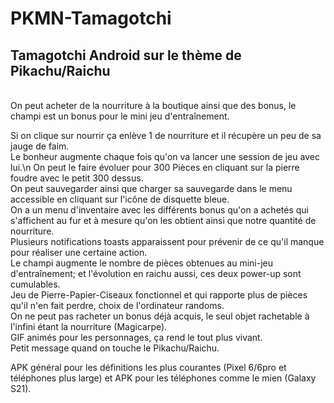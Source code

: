 # PKMN-Tamagotchi

## Tamagotchi Android sur  le thème de Pikachu/Raichu
<br>
On peut acheter de la nourriture à la boutique ainsi que des bonus, le champi est un bonus pour le mini jeu d'entraînement.<br>

Si on clique sur nourrir ça enlève 1 de nourriture et il récupère un peu de sa jauge de faim.<br>
Le bonheur augmente chaque fois qu'on va lancer une session de jeu avec lui.\n
On peut le faire évoluer pour 300 Pièces en cliquant sur la pierre foudre avec le petit 300 dessus.<br>
On peut sauvegarder ainsi que charger sa sauvegarde dans le menu accessible en cliquant sur l'icône de disquette bleue.<br>
On a un menu d'inventaire avec les différents bonus qu'on a achetés qui s'affichent au fur et à mesure qu'on les obtient ainsi que notre quantité de nourriture.<br>
Plusieurs notifications toasts apparaissent pour prévenir de ce qu'il manque pour réaliser une certaine action.<br>
Le champi augmente le nombre de pièces obtenues au mini-jeu d'entraînement; et l'évolution en raichu aussi, ces deux power-up sont cumulables.<br>
Jeu de Pierre-Papier-Ciseaux fonctionnel et qui rapporte plus de pièces qu'il n'en fait perdre, choix de l'ordinateur randoms.<br>
On ne peut pas racheter un bonus déjà acquis, le seul objet rachetable à l'infini étant la nourriture (Magicarpe).<br>
GIF animés pour les personnages, ça rend le tout plus vivant.<br>
Petit message quand on touche le Pikachu/Raichu.<br>

APK général pour les définitions les plus courantes (Pixel 6/6pro et téléphones plus large) et APK pour les téléphones comme le mien (Galaxy S21).<br>
